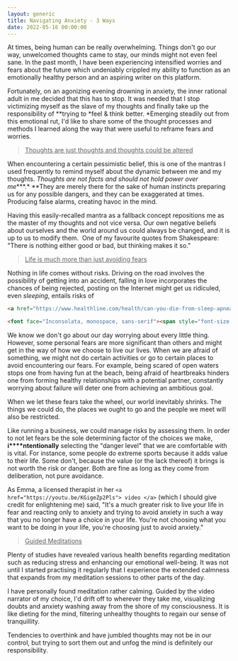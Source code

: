 ```yaml
---
layout: generic
title: Navigating Anxiety - 3 Ways
date: 2022-05-16 00:00:00
---
```

At times, being human can be really overwhelming. Things don't go our way, unwelcomed thoughts came to stay, our minds might not even feel sane. In the past month, I have been experiencing intensified worries and fears about the future which undeniably crippled my ability to function as an emotionally healthy person and an aspiring writer on this platform.&nbsp;

Fortunately, on an agonizing evening drowning in anxiety, the inner rational adult in me decided that this has to stop. It was needed that I stop victimizing myself as the slave of my thoughts and finally take up the responsibility of&nbsp;*​​​​​​*trying to&nbsp;*feel & think better.&nbsp;*Emerging steadily out from this emotional rut, I'd like to share some of the thought processes and methods I learned along the way that were useful to reframe fears and worries.&nbsp;

> <u>Thoughts are just thoughts and thoughts could be altered</u>

When encountering a certain pessimistic belief, this is one of the mantras I used frequently to remind myself about the dynamic between me and my thoughts.&nbsp;*Thoughts are not facts and should not hold power over me****.*&nbsp;**They are merely there for the sake of human instincts preparing us for any possible dangers, and they can be exaggerated at times. Producing false alarms, creating havoc in the mind.&nbsp;

Having this easily-recalled mantra as a fallback concept repositions me as the master of my thoughts and not vice versa. Our own negative beliefs about ourselves and the world around us could always be changed, and it is up to us to modify them.&nbsp; One of my favourite quotes from Shakespeare: "There is nothing either good or bad, but thinking makes it so."

> <u>Life is much more than just avoiding fears</u>

Nothing in life comes without risks. Driving on the road involves the possibility of getting into an accident, falling in love incorporates the chances of being rejected, posting on the Internet might get us ridiculed, even&nbsp;*sleeping*, entails risks of&nbsp;

```html
<a href="https://www.healthline.com/health/can-you-die-from-sleep-apnea"> dying. </a>

<font face="Inconsolata, monospace, sans-serif"><span style="font-size: 15.3px; white-space: pre-wrap; background-color: rgb(238, 238, 238);">​​​​​​</span></font>
```

We know we don't go about our day worrying about every little thing. However, some personal fears are more significant than others and might get in the way of how we choose to live our lives. When we are afraid of something, we might not do certain activities or go to certain places to avoid encountering our fears. For example, being scared of open waters stops one from having fun at the beach, being afraid of heartbreaks hinders one from forming healthy relationships with a potential partner, constantly worrying about failure will deter one from achieving an ambitious goal.

When we let these fears take the wheel, our world inevitably shrinks. The things we could do, the places we ought to go and the people we meet will also be restricted.&nbsp;

Like running a business, we could manage risks by assessing them. In order to not let fears be the sole determining factor of the choices we make, ​​​​​**i****ntentionally** selecting the "danger level" that we are comfortable with is vital. For instance, some people do extreme sports because it adds value to their life. Some don't, because the value (or the lack thereof) it brings is not worth the risk or danger. Both are fine as long as they come from deliberation, not pure avoidance.

As Emma, a licensed therapist in her `<a href="https://youtu.be/KGigeZp2Pls"> video </a>` (which I should give credit for enlightening me) said, "It's a much greater risk to live your life in fear and reacting only to anxiety and trying to avoid anxiety in such a way that you no longer have a choice in your life. You're not choosing what you want to be doing in your life, you're choosing just to avoid anxiety."

> <u>Guided Meditations</u>

Plenty of studies have revealed various health benefits regarding meditation such as reducing stress and enhancing our emotional well-being. It was not until I started practising it regularly that I experience the extended calmness that expands from my meditation sessions to other parts of the day.&nbsp;

I have personally found meditation rather calming. Guided by the video narrator of my choice, I'd drift off to wherever they take me, visualizing doubts and anxiety washing away from the shore of my consciousness. It is like dieting for the mind, filtering unhealthy thoughts to regain our sense of tranquillity.&nbsp;

Tendencies to overthink and have jumbled thoughts may not be in our control, but trying to sort them out and unfog the mind is definitely our responsibility.&nbsp;
